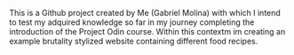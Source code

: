 This is a Github project created by Me (Gabriel Molina) with which I intend
to test my adquired knowledge so far in my journey completing the
introduction of the Project Odin course. Within this contextm im creating
an example brutality stylized website containing different food recipes.
